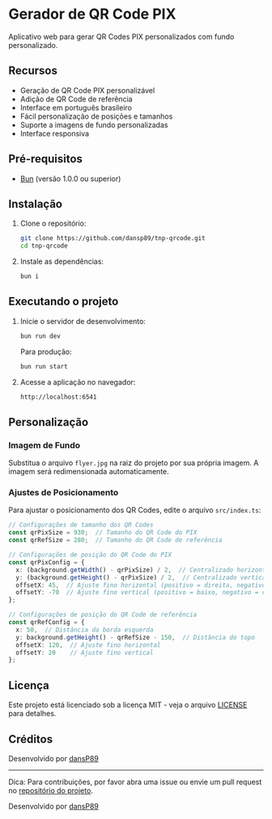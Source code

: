 # Gerador de QR Code PIX

Aplicativo web para gerar QR Codes PIX personalizados com fundo personalizado.

## Recursos

- Geração de QR Code PIX personalizável
- Adição de QR Code de referência
- Interface em português brasileiro
- Fácil personalização de posições e tamanhos
- Suporte a imagens de fundo personalizadas
- Interface responsiva

## Pré-requisitos

- [Bun](https://bun.sh/) (versão 1.0.0 ou superior)

## Instalação

1. Clone o repositório:

   ```bash
   git clone https://github.com/dansp89/tnp-qrcode.git
   cd tnp-qrcode
   ```

2. Instale as dependências:

   ```bash
   bun i
   ```

## Executando o projeto

1. Inicie o servidor de desenvolvimento:

   ```bash
   bun run dev
   ```

   Para produção:

   ```bash
   bun run start
   ```

2. Acesse a aplicação no navegador:

   ```sh
   http://localhost:6541
   ```

## Personalização

### Imagem de Fundo

Substitua o arquivo `flyer.jpg` na raiz do projeto por sua própria imagem. A imagem será redimensionada automaticamente.

### Ajustes de Posicionamento

Para ajustar o posicionamento dos QR Codes, edite o arquivo `src/index.ts`:

```typescript
// Configurações de tamanho dos QR Codes
const qrPixSize = 930;  // Tamanho do QR Code do PIX
const qrRefSize = 280;  // Tamanho do QR Code de referência

// Configurações de posição do QR Code do PIX
const qrPixConfig = {
  x: (background.getWidth() - qrPixSize) / 2,  // Centralizado horizontalmente
  y: (background.getHeight() - qrPixSize) / 2,  // Centralizado verticalmente
  offsetX: 45,  // Ajuste fino horizontal (positivo = direita, negativo = esquerda)
  offsetY: -70  // Ajuste fino vertical (positivo = baixo, negativo = cima)
};

// Configurações de posição do QR Code de referência
const qrRefConfig = {
  x: 50,  // Distância da borda esquerda
  y: background.getHeight() - qrRefSize - 150,  // Distância do topo
  offsetX: 120,  // Ajuste fino horizontal
  offsetY: 20    // Ajuste fino vertical
};
```

## Licença

Este projeto está licenciado sob a licença MIT - veja o arquivo [LICENSE](LICENSE) para detalhes.

## Créditos

Desenvolvido por [dansP89](https://github.com/dansp89)

---

Dica: Para contribuições, por favor abra uma issue ou envie um pull request no [repositório do projeto](https://github.com/dansp89/tnp-qrcode).

Desenvolvido por [dansP89](https://github.com/dansp89)
